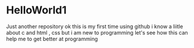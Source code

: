 # HelloWorld1
Just another repository
ok this is my first time using github 
i know a liitle about c and html , css but i am new to programming 
let's see how this can help me to get better  at programming
